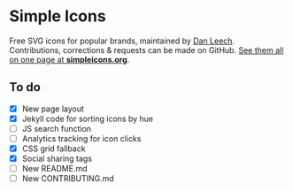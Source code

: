 # Simple Icons

Free SVG icons for popular brands, maintained by [Dan Leech](https://twitter.com/bathtype). Contributions, corrections & requests can be made on GitHub. [See them all on one page at **simpleicons.org**](https://simpleicons.org).

## To do

- [x] New page layout
- [x] Jekyll code for sorting icons by hue
- [ ] JS search function
- [ ] Analytics tracking for icon clicks
- [x] CSS grid fallback
- [x] Social sharing tags
- [ ] New README.md
- [ ] New CONTRIBUTING.md
